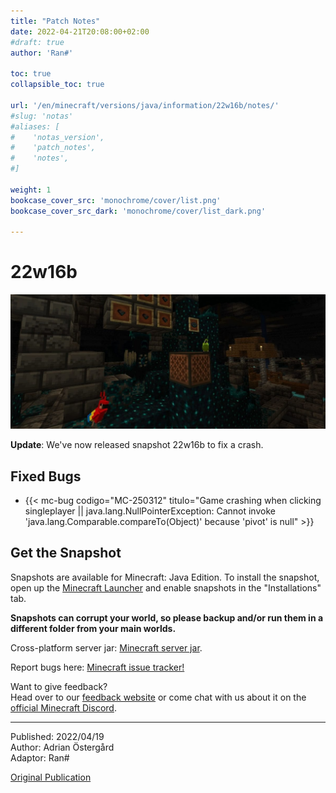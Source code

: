```yaml
---
title: "Patch Notes"
date: 2022-04-21T20:08:00+02:00
#draft: true
author: 'Ran#'

toc: true
collapsible_toc: true

url: '/en/minecraft/versions/java/information/22w16b/notes/'
#slug: 'notas'
#aliases: [
#    'notas_version',
#    'patch_notes',
#    'notes',
#]

weight: 1
bookcase_cover_src: 'monochrome/cover/list.png'
bookcase_cover_src_dark: 'monochrome/cover/list_dark.png'

---
```


# 22w16b

<img title="22w16b" alt="22w16b" src="/fotos_content/mobs/parrot/parrot1.jpg">

**Update**: We've now released snapshot 22w16b to fix a crash.

## Fixed Bugs

- {{< mc-bug codigo="MC-250312" titulo="Game crashing when clicking singleplayer || java.lang.NullPointerException: Cannot invoke 'java.lang.Comparable.compareTo(Object)' because 'pivot' is null" >}}

## Get the Snapshot

Snapshots are available for Minecraft: Java Edition.
To install the snapshot, open up the [Minecraft Launcher](https://www.minecraft.net/en-us/download) and enable snapshots in the "Installations" tab.

**Snapshots can corrupt your world, so please backup and/or run them in a different folder from your main worlds.**

Cross-platform server jar:
[Minecraft server jar](https://launcher.mojang.com/v1/objects/a54810e8b1a7a043fa54a462309d680ad67da479/server.jar).

Report bugs here:
[Minecraft issue tracker!](https://bugs.mojang.com/projects/MC/issues)

Want to give feedback?\
Head over to our [feedback website](https://aka.ms/JavaSnapshotFeedback?ref=minecraftnet) or come chat with us about it on the [official Minecraft Discord](https://discordapp.com/invite/minecraft).

---

Published: 2022/04/19\
Author: Adrian Östergård\
Adaptor: Ran#

[Original Publication](https://www.minecraft.net/en-us/article/minecraft-snapshot-22w16a)

